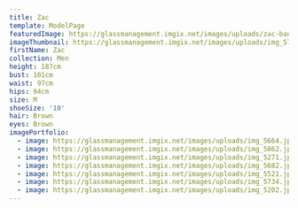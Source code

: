 ```yaml
---
title: Zac
template: ModelPage
featuredImage: https://glassmanagement.imgix.net/images/uploads/zac-banner-1-.jpg
imageThumbnail: https://glassmanagement.imgix.net/images/uploads/img_5716.jpg
firstName: Zac
collection: Men
height: 187cm
bust: 101cm
waist: 97cm
hips: 94cm
size: M
shoeSize: '10'
hair: Brown
eyes: Brown
imagePortfolio:
  - image: https://glassmanagement.imgix.net/images/uploads/img_5664.jpg
  - image: https://glassmanagement.imgix.net/images/uploads/img_5062.jpg
  - image: https://glassmanagement.imgix.net/images/uploads/img_5271.jpg
  - image: https://glassmanagement.imgix.net/images/uploads/img_5682.jpg
  - image: https://glassmanagement.imgix.net/images/uploads/img_5521.jpg
  - image: https://glassmanagement.imgix.net/images/uploads/img_5734.jpg
  - image: https://glassmanagement.imgix.net/images/uploads/img_5202.jpg
---
```


